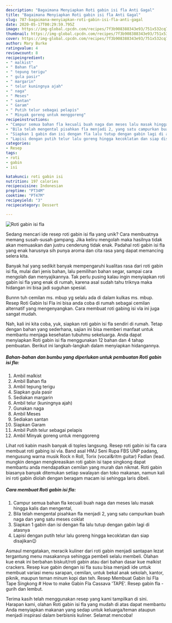 ```yaml
---
description: "Bagaimana Menyiapkan Roti gabin isi fla Anti Gagal"
title: "Bagaimana Menyiapkan Roti gabin isi fla Anti Gagal"
slug: 787-bagaimana-menyiapkan-roti-gabin-isi-fla-anti-gagal
date: 2020-05-17T00:29:59.795Z
image: https://img-global.cpcdn.com/recipes/7f3b908388343e93/751x532cq70/roti-gabin-isi-fla-foto-resep-utama.jpg
thumbnail: https://img-global.cpcdn.com/recipes/7f3b908388343e93/751x532cq70/roti-gabin-isi-fla-foto-resep-utama.jpg
cover: https://img-global.cpcdn.com/recipes/7f3b908388343e93/751x532cq70/roti-gabin-isi-fla-foto-resep-utama.jpg
author: Mary Burke
ratingvalue: 4
reviewcount: 8
recipeingredient:
- " malkist"
- " Bahan fla"
- " tepung terigu"
- " gula pasir"
- " margarin"
- " telur kuningnya ajah"
- " naga"
- " Meses"
- " santan"
- " Garam"
- " Putih telur sebagai pelapis"
- " Minyak goreng untuk menggoreng"
recipeinstructions:
- "Campur semua bahan fla kecuali buah naga dan meses lalu masak hingga kalis dan mengental,"
- "Bila telah mengental pisahkan fla menjadi 2, yang satu campurkan buah naga dan yang satu meses coklat"
- "Siapkan 1 gabin dan isi dengan fla lalu tutup dengan gabin lagi di atasnya"
- "Lapisi dengan putih telur lalu goreng hingga kecoklatan dan siap disajikan😉"
categories:
- Resep
tags:
- roti
- gabin
- isi

katakunci: roti gabin isi 
nutrition: 197 calories
recipecuisine: Indonesian
preptime: "PT34M"
cooktime: "PT47M"
recipeyield: "3"
recipecategory: Dessert

---
```



![Roti gabin isi fla](https://img-global.cpcdn.com/recipes/7f3b908388343e93/751x532cq70/roti-gabin-isi-fla-foto-resep-utama.jpg)

Sedang mencari ide resep roti gabin isi fla yang unik? Cara membuatnya memang susah-susah gampang. Jika keliru mengolah maka hasilnya tidak akan memuaskan dan justru cenderung tidak enak. Padahal roti gabin isi fla yang enak harusnya sih punya aroma dan cita rasa yang dapat memancing selera kita.

Banyak hal yang sedikit banyak mempengaruhi kualitas rasa dari roti gabin isi fla, mulai dari jenis bahan, lalu pemilihan bahan segar, sampai cara mengolah dan menyajikannya. Tak perlu pusing kalau ingin menyiapkan roti gabin isi fla yang enak di rumah, karena asal sudah tahu triknya maka hidangan ini bisa jadi suguhan spesial.

Bunnn tuh cemilan ms. mbup yg selalu ada di dalam kulkas ms. mbup. Resep Roti Gabin Isi Fla ini bisa anda coba di rumah sebagai cemilan alternatif yang mengenyangkan. Cara membuat roti gabing isi vla ini juga sangat mudah.


Nah, kali ini kita coba, yuk, siapkan roti gabin isi fla sendiri di rumah. Tetap dengan bahan yang sederhana, sajian ini bisa memberi manfaat untuk membantu menjaga kesehatan tubuhmu sekeluarga. Anda dapat menyiapkan Roti gabin isi fla menggunakan 12 bahan dan 4 tahap pembuatan. Berikut ini langkah-langkah dalam menyiapkan hidangannya.

<!--inarticleads1-->

##### Bahan-bahan dan bumbu yang diperlukan untuk pembuatan Roti gabin isi fla:

1. Ambil  malkist
1. Ambil  Bahan fla
1. Ambil  tepung terigu
1. Siapkan  gula pasir
1. Sediakan  margarin
1. Ambil  telur (kuningnya ajah)
1. Gunakan  naga
1. Ambil  Meses
1. Sediakan  santan
1. Siapkan  Garam
1. Ambil  Putih telur sebagai pelapis
1. Ambil  Minyak goreng untuk menggoreng


Lihat roti kabin masih banyak di toples langsung. Resep roti gabin isi fla cara membuat roti gabing isi vla. Band asal HMJ Seni Rupa FBS UNP padang, mengusung warna musik Rock n Roll, Torix (vocal&amp;ritm guitar) Fadlan (lead. mungkin dengan mengkreasikan roti gabin isi tape singkong dapat membantu anda mendapatkan cemilan yang murah dan nikmat. Roti gabin biasanya banyak ditemukan setiap swalayan dan toko makanan, namun kali ini roti gabin diolah dengan beragam macam isi sehingga laris dibeli. 

<!--inarticleads2-->

##### Cara membuat Roti gabin isi fla:

1. Campur semua bahan fla kecuali buah naga dan meses lalu masak hingga kalis dan mengental,
1. Bila telah mengental pisahkan fla menjadi 2, yang satu campurkan buah naga dan yang satu meses coklat
1. Siapkan 1 gabin dan isi dengan fla lalu tutup dengan gabin lagi di atasnya
1. Lapisi dengan putih telur lalu goreng hingga kecoklatan dan siap disajikan😉


Asmaul mengatakan, meracik kuliner dari roti gabin menjadi santapan lezat tergantung menu masakannya sehingga pembeli selalu membeli. Olahan kue enak ini berbahan biskuit/roti gabin atau dari bahan dasar kue malkist crackers. Resep kue gabin dengan isi fla susu bisa menjadi ide untuk membuat variasi menu sarapan, cemilan, untuk bekal anak sekolah, kantor, piknik, maupun teman minum kopi dan teh. Resep Membuat Gabin Isi Fla Tape Singkong # How to make Gabin Fla Cassava &#39;TAPE&#39;. Resep gabin fla - gurih dan lembut. 

Terima kasih telah menggunakan resep yang kami tampilkan di sini. Harapan kami, olahan Roti gabin isi fla yang mudah di atas dapat membantu Anda menyiapkan makanan yang sedap untuk keluarga/teman ataupun menjadi inspirasi dalam berbisnis kuliner. Selamat mencoba!
